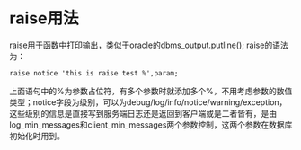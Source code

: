 # raise用法
raise用于函数中打印输出，类似于oracle的dbms_output.putline();
raise的语法为：
```
raise notice 'this is raise test %',param;
```
上面语句中的%为参数占位符，有多个参数时就添加多个%，不用考虑参数的数值类型；notice字段为级别，可以为debug/log/info/notice/warning/exception，这些级别的信息是直接写到服务端日志还是返回到客户端或是二者皆有，是由log_min_messages和client_min_messages两个参数控制，这两个参数在数据库初始化时用到。